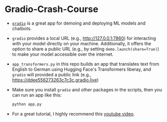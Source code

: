 # Gradio-Crash-Course

- [`gradio`](https://www.gradio.app/) is a great app for demoing and deploying ML models and chatbots.
- `gradio` provides a local URL (e.g., http://127.0.0.1:7860) for interacting with your model directly on your machine. Additionally, it offers the option to share a public URL (e.g., by setting `demo.launch(share=True)`) to make your model accessible over the internet.
- `app_transformers.py` in this repo builds an app that translates text from English to German using Hugging Face's Transformers liberay, and `gradio` will provided a public link (e.g., https://ddee556273263c7c3c.gradio.live)
- Make sure you install `gradio` and other packages in the scripts, then you can run an app like this:

   ```bash
   python app.py
   ``` 
- For a great tutorial, I highly recommend this [youtube video](https://youtu.be/eE7CamOE-PA?si=bR3rz-e8Lim63Tc1).

